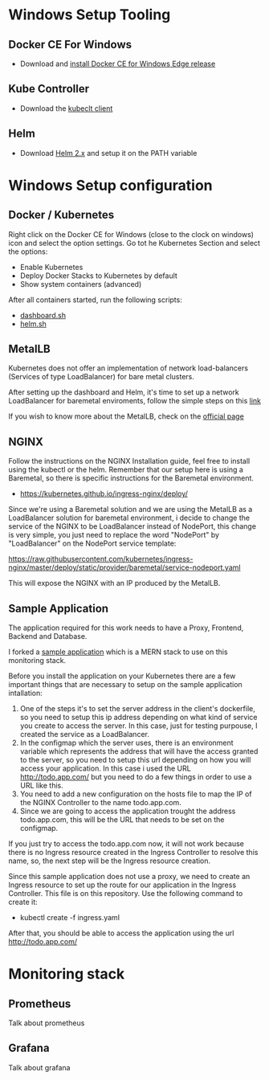 # Windows Setup Tooling

## Docker CE For Windows
- Download and [install Docker CE for Windows Edge release](https://download.docker.com/win/edge/41561/Docker%20Desktop%20Installer.exe) 

## Kube Controller
- Download the [kubeclt client](https://kubernetes.io/docs/tasks/tools/install-kubectl/)

## Helm
- Download [Helm 2.x](https://github.com/helm/helm) and setup it on the PATH variable

# Windows Setup configuration

## Docker / Kubernetes
Right click on the Docker CE for Windows (close to the clock on windows) icon and select the option settings. Go tot he Kubernetes Section and select the options:

- Enable Kubernetes
- Deploy Docker Stacks to Kubernetes by default
- Show system containers (advanced)

After all containers started, run the following scripts:

- [dashboard.sh](https://github.com/victor-frag/monitoring-stack/blob/master/dashboard.sh)
- [helm.sh](https://github.com/victor-frag/monitoring-stack/blob/master/helm.sh)

## MetalLB

Kubernetes does not offer an implementation of network load-balancers (Services of type LoadBalancer) for bare metal clusters.

After setting up the dashboard and Helm, it's time to set up a network LoadBalancer for baremetal enviroments, follow the simple steps on this [link](https://medium.com/@JockDaRock/kubernetes-metal-lb-for-docker-for-mac-windows-in-10-minutes-23e22f54d1c8)

If you wish to know more about the MetalLB, check on the [official page](https://metallb.universe.tf/)

## NGINX

Follow the instructions on the NGINX Installation guide, feel free to install using the kubectl or the helm. Remember that our setup here is using a Baremetal, so there is specific instructions for the Baremetal environment.

- https://kubernetes.github.io/ingress-nginx/deploy/

Since we're using a Baremetal solution and we are using the MetalLB as a LoadBalancer solution for baremetal environment, i decide to change the service of the NGINX to be LoadBalancer instead of NodePort, this change is very simple, you just need to replace the word "NodePort" by "LoadBalancer" on the NodePort service template:

https://raw.githubusercontent.com/kubernetes/ingress-nginx/master/deploy/static/provider/baremetal/service-nodeport.yaml

This will expose the NGINX with an IP produced by the MetalLB.

## Sample Application

The application required for this work needs to have a Proxy, Frontend, Backend and Database.

I forked a [sample application](https://github.com/victor-frag/todo-app-client-server-kubernetes) which is a MERN stack to use on this monitoring stack.

Before you install the application on your Kubernetes there are a few important things that are necessary to setup on the sample application intallation:

1. One of the steps it's to set the server address in the client's dockerfile, so you need to setup this ip address depending on what kind of service you create to access the server. In this case, just for testing purpouse, I created the service as a LoadBalancer.
2. In the configmap which the server uses, there is an environment variable which represents the address that will have the access granted to the server, so you need to setup this url depending on how you will access your application. In this case i used the URL http://todo.app.com/ but you need to do a few things in order to use a URL like this.
3. You need to add a new configuration on the hosts file to map the IP of the NGINX Controller to the name todo.app.com.
4. Since we are going to access the application trought the address todo.app.com, this will be the URL that needs to be set on the configmap.

If you just try to access the todo.app.com now, it will not work because there is no Ingress resource created in the Ingress Controller to resolve this name, so, the next step will be the Ingress resource creation.

Since this sample application does not use a proxy, we need to create an Ingress resource to set up the route for our application in the Ingress Controller. This file is on this repository. Use the following command to create it:

- kubectl create -f ingress.yaml

After that, you should be able to access the application using the url http://todo.app.com/

# Monitoring stack


## Prometheus

Talk about prometheus

## Grafana

Talk about grafana
